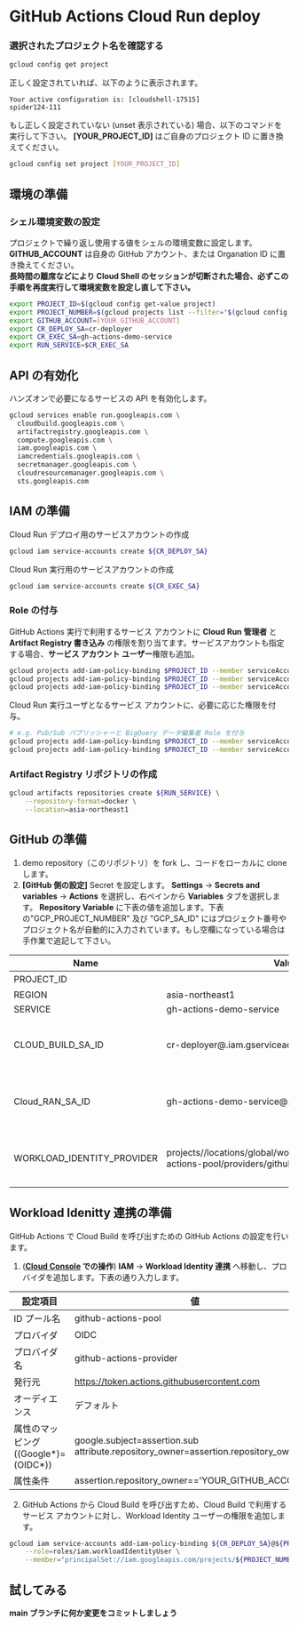 # GitHub Actions Cloud Run deploy

<walkthrough-project-setup>
</walkthrough-project-setup>

### 選択されたプロジェクト名を確認する
```bash
gcloud config get project
```
正しく設定されていれば、以下のように表示されます。
```
Your active configuration is: [cloudshell-17515]
spider124-111
```
もし正しく設定されていない (unset 表示されている) 場合、以下のコマンドを実行して下さい。 **[YOUR_PROJECT_ID]** はご自身のプロジェクト ID に置き換えてください。
```bash
gcloud config set project [YOUR_PROJECT_ID]
```

## 環境の準備
### シェル環境変数の設定
プロジェクトで繰り返し使用する値をシェルの環境変数に設定します。 **GITHUB_ACCOUNT** は自身の GitHub アカウント、または Organation ID に置き換えてください。  
**長時間の離席などにより Cloud Shell のセッションが切断された場合、必ずこの手順を再度実行して環境変数を設定し直して下さい。**
```bash
export PROJECT_ID=$(gcloud config get-value project)
export PROJECT_NUMBER=$(gcloud projects list --filter="$(gcloud config get-value project)" --format="value(PROJECT_NUMBER)")
export GITHUB_ACCOUNT=[YOUR_GITHUB_ACCOUNT]
export CR_DEPLOY_SA=cr-deployer
export CR_EXEC_SA=gh-actions-demo-service
export RUN_SERVICE=$CR_EXEC_SA
```

## API の有効化
ハンズオンで必要になるサービスの API を有効化します。
```bash
gcloud services enable run.googleapis.com \
  cloudbuild.googleapis.com \
  artifactregistry.googleapis.com \
  compute.googleapis.com \
  iam.googleapis.com \
  iamcredentials.googleapis.com \ 
  secretmanager.googleapis.com \
  cloudresourcemanager.googleapis.com \
  sts.googleapis.com
```

## IAM の準備
Cloud Run デプロイ用のサービスアカウントの作成
```bash
gcloud iam service-accounts create ${CR_DEPLOY_SA}
```
Cloud Run 実行用のサービスアカウントの作成
```bash
gcloud iam service-accounts create ${CR_EXEC_SA}
```

### Role の付与
GitHub Actions 実行で利用するサービス アカウントに **Cloud Run 管理者** と **Artifact Registry 書き込み** の権限を割り当てます。サービスアカウントも指定する場合、**サービス アカウント ユーザー**権限も追加。
```bash
gcloud projects add-iam-policy-binding $PROJECT_ID --member serviceAccount:${CR_DEPLOY_SA}@${PROJECT_ID}.iam.gserviceaccount.com --role=roles/run.admin
gcloud projects add-iam-policy-binding $PROJECT_ID --member serviceAccount:${CR_DEPLOY_SA}@${PROJECT_ID}.iam.gserviceaccount.com --role=roles/artifactregistry.writer
gcloud projects add-iam-policy-binding $PROJECT_ID --member serviceAccount:${CR_DEPLOY_SA}@${PROJECT_ID}.iam.gserviceaccount.com --role=roles/iam.serviceAccountUser
```

Cloud Run 実行ユーザとなるサービス アカウントに、必要に応じた権限を付与。
```bash
# e.g. Pub/Sub パブリッシャーと BigQuery データ編集者 Role を付与
gcloud projects add-iam-policy-binding $PROJECT_ID --member serviceAccount:${CR_EXEC_SA}@${PROJECT_ID}.iam.gserviceaccount.com --role=roles/pubsub.publisher
gcloud projects add-iam-policy-binding $PROJECT_ID --member serviceAccount:${CR_EXEC_SA}@${PROJECT_ID}.iam.gserviceaccount.com --role=roles/bigquery.dataEditor
```

### Artifact Registry リポジトリの作成
```bash
gcloud artifacts repositories create ${RUN_SERVICE} \
    --repository-format=docker \
    --location=asia-northeast1
```

## GitHub の準備
1. demo repository（このリポジトリ）を fork し、コードをローカルに clone します。
2. **[GitHub 側の設定]** Secret を設定します。
**Settings** -> **Secrets and variables** -> **Actions** を選択し、右ペインから **Variables** タブを選択します。
**Repository Variable** に下表の値を追加します。下表の"GCP_PROJECT_NUMBER" 及び "GCP_SA_ID" にはプロジェクト番号やプロジェクト名が自動的に入力されています。もし空欄になっている場合は手作業で追記して下さい。


| Name | Value | Note |
-------|--------|------ 
| PROJECT_ID | <walkthrough-project-id/> |数字|
| REGION | asia-northeast1 ||
| SERVICE | gh-actions-demo-service ||
| CLOUD_BUILD_SA_ID | cr-deployer@<walkthrough-project-id>.iam.gserviceaccount.com|"@"の後にプロジェクト ID が含まれているか|
| Cloud_RAN_SA_ID | gh-actions-demo-service@<walkthrough-project-id>.iam.gserviceaccount.com|"@"の後にプロジェクト ID が含まれているか|
| WORKLOAD_IDENTITY_PROVIDER | projects/<walkthrough-project-number>/locations/global/workloadIdentityPools/github-actions-pool/providers/github-actions-provider |"projects/"の後にプロジェクト番号が入る|

## Workload Idenitty 連携の準備
GitHub Actions で Cloud Build を呼び出すための GitHub Actions の設定を行います。
1. (**[Cloud Console](https://console.cloud.google.com) での操作**) **IAM** -> **Workload Identity 連携** へ移動し、プロバイダを追加します。下表の通り入力します。  

設定項目 | 値
--------|------
ID プール名|github-actions-pool
プロバイダ | OIDC
プロバイダ名|github-actions-provider
発行元|https://token.actions.githubusercontent.com
オーディエンス|デフォルト
属性のマッピング ((Google*)=(OIDC*))|google.subject=assertion.sub attribute.repository_owner=assertion.repository_owner
属性条件|assertion.repository_owner=='YOUR_GITHUB_ACCOUNT'

2. GitHub Actions から Cloud Build を呼び出すため、Cloud Build で利用するサービス アカウントに対し、Workload Identity ユーザーの権限を追加します。
```bash
gcloud iam service-accounts add-iam-policy-binding ${CR_DEPLOY_SA}@${PROJECT_ID}.iam.gserviceaccount.com \
    --role=roles/iam.workloadIdentityUser \
    --member="principalSet://iam.googleapis.com/projects/${PROJECT_NUMBER}/locations/global/workloadIdentityPools/github-actions-pool/attribute.repository_owner/${GITHUB_ACCOUNT}"
```

## 試してみる
**main ブランチに何か変更をコミットしましょう**
